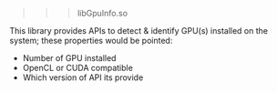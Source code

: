 >>> libGpuInfo.so

This library provides APIs to detect & identify GPU(s) installed on the system; these properties would be pointed:
- Number of GPU installed
- OpenCL or CUDA compatible
- Which version of API its provide

